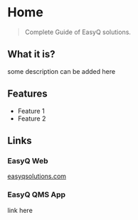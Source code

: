 # Home

> Complete Guide of EasyQ solutions.

## What it is?

some description can be added here


## Features
* Feature 1
* Feature 2


## Links

### EasyQ Web 

[easyqsolutions.com](https://easyqsolutions.com/) 

### EasyQ QMS App

link here

